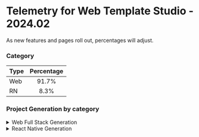 # Telemetry for Web Template Studio - 2024.02

As new features and pages roll out, percentages  will adjust.

### Category

|Type|Percentage|
|:---|:---:|
|Web|91.7%|
|RN|8.3%|

### Project Generation by category

<details>
<summary>Web Full Stack Generation</summary>

### Frontend Frameworks

|Framework Type|Percentage|
|:---|:---:|
|React|78%|
|Vue|14%|
|Angular|8%|

### Backend Frameworks

|Framework Type|Percentage|
|:---|:---:|
|Node|61%|
|Flask|20%|
|AspNet|17%|
|Moleculer|2%|

### Pages

|Pages|Percentage|
|:---|:---:|
|Blank|40.7%|
|Grid|23.5%|
|Master Detail|19.5%|
|List|16.3%|


</details>

<details>
<summary>React Native Generation</summary>

### Project Types

|Framework Type|Percentage|
|:---|:---:|
|Tabbed|100%|

### Pages

|Pages|Percentage|
|:---|:---:|
|Blank|58.8%|
|MasterDetail|23.5%|
|Settings|17.6%|


</details>

